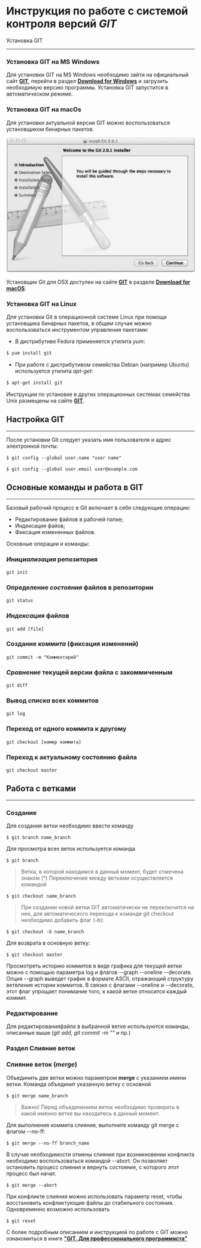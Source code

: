# Инструкция по работе с системой контроля версий ***GIT***


Установка GIT

---

### Установка GIT на MS Windows
Для установки GIT на MS Windows необходимо зайти на официальный сайт 
[**GIT**](https://git-scm.com/ "Сайт GIT"), перейти в раздел [**Download for Windows**](https://git-scm.com/download/win/ "Установка GIT для Windows") и загрузить необходимую версию программы. Установка GIT запустится в автоматическом режиме.

### Установка GIT на macOs

Для установки актуальной версии GIT можно воспользоваться установщиком
бинарных пакетов.

![Установщик бинарных пакетов macOs](/Install-Git.png) 

Установщик Git для OSX доступен на сайте [**GIT**](https://git-scm.com/ "Сайт GIT") в разделе [**Download for macOS**](https://git-scm.com/download/win/ "Установка GIT для macOs").

### Установка GIT на Linux

Для установки Git в операционной системе Linux при помощи установщика бинарных пакетов, в общем случае можно воспользоваться инструментом
управления пакетами:
 * В дистрибутиве Fedora применяется утилита *yum*:
```sh
$ yum install git 
```

* При работе с дистрибутивом семейства Debian (например Ubuntu) используется утилита *apt-get*:
``` sh
$ apt-get install git
```
Инструкции по установке в других операционных системах семейства Unix размещены на сайте [**GIT**](https://git-scm.com/ "Сайт GIT").

## Настройка GIT
---

После установки Git следует указать имя пользователя и адрес электронной почты:
```
$ git config --global user.name "user name"
```
```
$ git config --global user.email user@example.com
```

## Основные команды и работа в GIT

---

Базовый рабочий процесс в Git включает в себя следующие операции:
* Редактирование файлов в рабочей папке;
* Индексация файов;
* Фиксация измененных файлов.

Основные операции и команды:

### ***Инициализация*** репозитория
``` 
git init
```
### Определение *состояния* файлов в репозитории 
``` 
git status
```
### ***Индексация*** файлов
``` 
git add [file]
```
### Создание ***коммита*** (фиксация изменений)
``` 
git commit -m "Комментарий"
```
### ***Сравнение*** текущей версии файла с закоммиченным
``` 
git diff
```
### Вывод ***списка*** всех коммитов
``` 
git log
```
### Переход от одного коммита к другому
``` 
git checkout [номер коммита]
```
### Переход к актуальному состоянию файла
``` 
git checkout master
```

## Работа с ветками

---

### Создание

Для создания ветки необходимо ввести команду
```
$ git branch name_branch
```
Для просмотра всех веток используется команда
```
$ git branch
```
>Ветка, в которой находимся в данный момент, будет отмечена знаком (*)
Переключение между ветками осуществляется командой
```
$ git checkout name_branch
```
>При создании новой ветки GIT автоматически не переключится на нее, для автоматического перехода к команде git checkout необходимо добавить флаг (-b):
```
$ git checkout -b name_branch
```
Для возврата в основную ветку:
```
$ git checkout master
```
Просмотреть историю коммитов в виде графика для текущей ветки можно с помощью параметра log и флагов --graph --oneline --decorate. Опция --graph выведет график в формате ASCII, отражающий структуру ветвления истории коммитов. В связке с флагами --oneline и --decorate, этот флаг упрощает понимание того, к какой ветке относится каждый коммит.

### Редактирование
Для редактированияфайла в выбранной ветке используются команды, описанные выше (_git add_, _git commit -m ""_ и пр.)

### Раздел Слияние веток

### Слияние веток (*merge*)

Объединить две ветки можно параметром **merge** с указанием имени ветки. Команда объединит указанную ветку с основной
```
$ git merge name_branch
```
> Важно! Перед объединением веток необходимо проверить в какой именно ветке вы находитесь в данный момент.

Для выполнения коммита слияния, выполните команду git merge с флагом --no-ff:
```
$ git merge --no-ff branch_name
```
В случае необходимости отмены слияния при возникновении конфликта необходимо воспользоваться командой --abort. Он позволяет остановить процесс слияния и вернуть состояние, с которого этот процесс был начат.
```
$ git merge --abort
```
При конфликте слияния можно использовать параметр reset, чтобы восстановить конфликтующие файлы до стабильного состояния. Одновременно возможно использовать 
```
$ git reset
```
С более подробным описанием и инструкцией по работе с GIT можно ознакомиться в книге [**"GIT. Для профессионального программиста"**](https://gbcdn.mrgcdn.ru/uploads/asset/4245110/attachment/d4eb8c232f8f2bdf4e42ba7cb49e0c50.pdf/ "GIT. Для профессионального программиста")